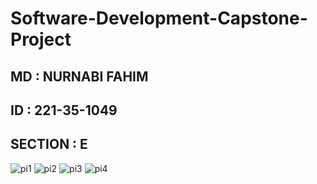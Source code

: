 # Software-Development-Capstone-Project

## MD : NURNABI FAHIM
## ID : 221-35-1049
## SECTION : E
![pi1](https://user-images.githubusercontent.com/98411093/202190334-0ae32a70-66d9-4245-b7b1-a51fb4a0f9b5.png)
![pi2](https://user-images.githubusercontent.com/98411093/202190547-599c9d37-b055-4230-a025-f8a957f6b778.png)
![pi3](https://user-images.githubusercontent.com/98411093/202190563-a3d50ecd-2aab-4b86-8fa0-a99579225fd3.png)
![pi4](https://user-images.githubusercontent.com/98411093/202190575-03e9f570-a6a8-4c20-bf19-fb623896d8c0.png)
